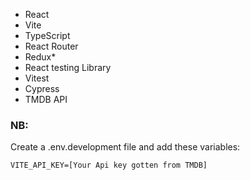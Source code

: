 - React
- Vite
- TypeScript
- React Router
- Redux*
- React testing Library
- Vitest
- Cypress
- TMDB API


### NB:
Create a .env.development file and add these variables:

    VITE_API_KEY=[Your Api key gotten from TMDB]
